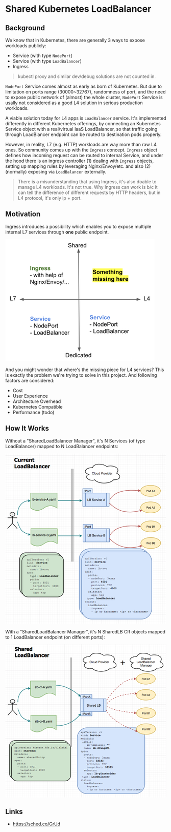 # Shared Kubernetes LoadBalancer

## Background

We know that in Kubernetes, there are generally 3 ways to expose workloads publicly:

- Service (with type `NodePort`)
- Service (with type `LoadBalancer`)
- Ingress

> kubectl proxy and similar dev/debug solutions are not counted in.

`NodePort` Service comes almost as early as born of Kubernetes. But due to limitation on ports range (30000~32767), randomness of port, and the need to expose public network of (almost) the whole cluster, `NodePort` Service is usally not considered as a good L4 solution in serious production workloads.

A viable solution today for L4 apps is `LoadBalancer` service. It's implemented differently in different Kubernetes offerings, by connecting an Kubernetes Service object with a real/virtual IaaS LoadBalancer, so that traffic going through LoadBlancer endpoint can be routed to destination pods properly.

However, in reality, L7 (e.g. HTTP) workloads are way more than raw L4 ones. So community comes up with the `Ingress` concept. `Ingress` object defines how incoming request can be routed to internal Service, and under the hood there is an ingress controller (1) dealing with `Ingress` objects, setting up mapping rules by leveraging Nginx/Envoy/etc. and also (2) (normally) exposing via `LoadBalancer` externally.

> There is a misunderstanding that using Ingress, it's also doable to manage L4 workloads. It's not true. Why Ingress can work is b/c it can tell the difference of different requests by HTTP headers, but in L4 protocol, it's only ip + port.

## Motivation

Ingress introduces a possibility which enables you to expose multiple internal L7 services through **one** public endpoint. 

![](docs/pics/4-dimensions.png)

And you might wonder that where's the missing piece for L4 services? This is exactly the problem we're trying to solve in this project. And following factors are considered:

- Cost
- User Experience
- Architecture Overhead
- Kubernetes Compatible
- Performance (todo)

## How It Works

Without a "SharedLoadBalancer Manager", it's N Services (of type LoadBalancer) mapped to N LoadBalancer endpoints:

![](docs/pics/current-lb.png)

With a "SharedLoadBalancer Manager", it's N SharedLB CR objects mapped to 1 LoadBalancer endpoint (on different ports):

![](docs/pics/shared-lb.png)

## Links

- https://sched.co/GrUd